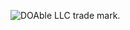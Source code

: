 ![DOAble LLC trade mark](https://www.google.com/search?q=404&tbm=isch&ved=2ahUKEwiwjfHRgN_rAhUAQTABHYDYD0QQ2-cCegQIABAA&oq=404&gs_lcp=CgNpbWcQAzIFCAAQsQMyBQgAELEDMgIIADICCAAyAggAMgIIADICCAAyAggAMgIIADICCAA6BAgjECc6BAgAEEM6BwgjEOoCECc6CAgAELEDEIMBUMwrWNq_AmCZwgJoAnAAeACAAU6IAb8DkgEBNpgBAKABAaoBC2d3cy13aXotaW1nsAEKwAEB&sclient=img&ei=3lNaX7CmGICCwbkPgLG_oAQ&bih=821&biw=1440#imgrc=celRPQx0Tr5jHM).
